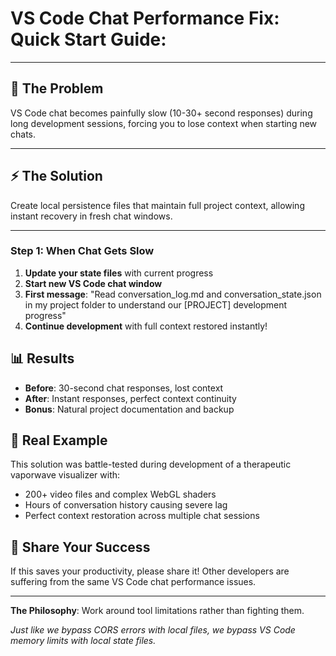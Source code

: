 # VS Code Chat Performance Fix: Quick Start Guide:
---

## 🚨 The Problem
VS Code chat becomes painfully slow (10-30+ second responses) during long development sessions, forcing you to lose context when starting new chats.

---

## ⚡ The Solution
Create local persistence files that maintain full project context, allowing instant recovery in fresh chat windows.

---

### Step 1: When Chat Gets Slow
1. **Update your state files** with current progress
2. **Start new VS Code chat window**
3. **First message**: "Read conversation_log.md and conversation_state.json in my project folder to understand our [PROJECT] development progress"
4. **Continue development** with full context restored instantly!

## 📊 Results
- **Before**: 30-second chat responses, lost context
- **After**: Instant responses, perfect context continuity
- **Bonus**: Natural project documentation and backup

## 🎯 Real Example
This solution was battle-tested during development of a therapeutic vaporwave visualizer with:
- 200+ video files and complex WebGL shaders
- Hours of conversation history causing severe lag
- Perfect context restoration across multiple chat sessions

## 🚀 Share Your Success
If this saves your productivity, please share it! Other developers are suffering from the same VS Code chat performance issues.

---

**The Philosophy**: Work around tool limitations rather than fighting them.

*Just like we bypass CORS errors with local files, we bypass VS Code memory limits with local state files.*
